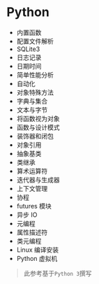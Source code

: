 # Python

- 内置函数
- 配置文件解析
- SQLite3
- 日志记录
- 日期时间
- 简单性能分析
- 自动化
- 对象特殊方法
- 字典与集合
- 文本与字节
- 将函数视为对象
- 函数与设计模式
- 装饰器和闭包
- 对象引用
- 抽象基类
- 类继承
- 算术运算符
- 迭代器与生成器
- 上下文管理
- 协程
- futures 模块
- 异步 IO
- 元编程
- 属性描述符
- 类元编程
- Linux 编译安装
- Python 虚拟机

>此参考基于`Python 3`撰写
